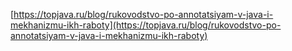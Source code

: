 [https://topjava.ru/blog/rukovodstvo-po-annotatsiyam-v-java-i-mekhanizmu-ikh-raboty](https://topjava.ru/blog/rukovodstvo-po-annotatsiyam-v-java-i-mekhanizmu-ikh-raboty)